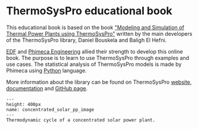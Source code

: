 # ThermoSysPro educational book

This educational book is based on the book ["Modeling and Simulation of Thermal Power Plants using ThermoSysPro"](https://www.springer.com/gp/book/9783030051044) written by the main developers of the ThermoSysPro library, Daniel Bouskela and Baligh El Hefni.

[EDF](https://www.edf.fr/) and [Phimeca Engineering](https://www.phimeca.com/) allied their strength to develop this online book. The purpose is to learn to use ThermoSysPro through examples and use cases. The statistical analysis of ThermoSysPro models is made by Phimeca using [Python](https://www.python.org/) language.  

More information about the library can be found on ThermoSysPro [website](https://thermosyspro.com/), [documentation](https://thermosyspro.gitlab.io/documentation/) and [GitHub page](https://github.com/ThermoSysPro/ThermoSysPro).


```{figure} /_static/index/ConcentratedSolarPowerPlant.png
---
height: 400px
name: concentrated_solar_pp_image
---
Thermodynamic cycle of a concentrated solar power plant.
```
